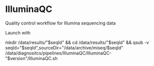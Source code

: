 # IlluminaQC

Quality control workflow for Illumina sequencing data


Launch with

mkdir /data/results/"$seqId" && cd /data/results/"$seqId" && qsub -v seqId="$seqId",sourceDir="/data/archive/miseq/$seqId" /data/diagnositcs/pipelines/IlluminaQC/IlluminaQC-"$version"/IlluminaQC.sh
